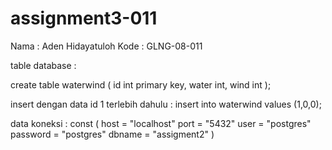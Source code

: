 # assignment3-011

Nama : Aden Hidayatuloh
Kode : GLNG-08-011

table database : 

create table waterwind (
id int primary key,
water int,
wind int
);

insert dengan data id 1 terlebih dahulu : 
insert into waterwind values (1,0,0);

data koneksi : 
const (
	host     = "localhost"
	port     = "5432"
	user     = "postgres"
	password = "postgres"
	dbname   = "assigment2"
)

